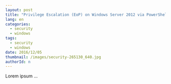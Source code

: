 ```yaml
---
layout: post
title: "Privilege Escalation (EoP) on Windows Server 2012 via PowerShell (PS)"
lang: en
categories:
  - security
  - windows
tags:
  - security
  - windows
date: 2016/12/05
thumbnail: /images/security-265130_640.jpg
authorId: n
---
```

Lorem ipsum ...
